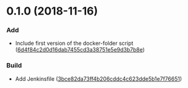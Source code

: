 <a name="0.1.0"></a>
# 0.1.0 (2018-11-16)


### Add

* Include first version of the docker-folder script ([6d4f84c2d0d16dab7455cd3a38751e5e9d3b7b8e](https://github.com/red-panda-ci/dind-folder/commit/6d4f84c2d0d16dab7455cd3a38751e5e9d3b7b8e))

### Build

* Add Jenkinsfile ([3bce82da73ff4b206cddc4c623dde5b1e7f76651](https://github.com/red-panda-ci/dind-folder/commit/3bce82da73ff4b206cddc4c623dde5b1e7f76651))




